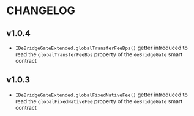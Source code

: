# CHANGELOG

## v1.0.4

- `IDeBridgeGateExtended.globalTransferFeeBps()` getter introduced to read the `globalTransferFeeBps` property of the `deBridgeGate` smart contract

## v1.0.3

- `IDeBridgeGateExtended.globalFixedNativeFee()` getter introduced to read the `globalFixedNativeFee` property of the `deBridgeGate` smart contract